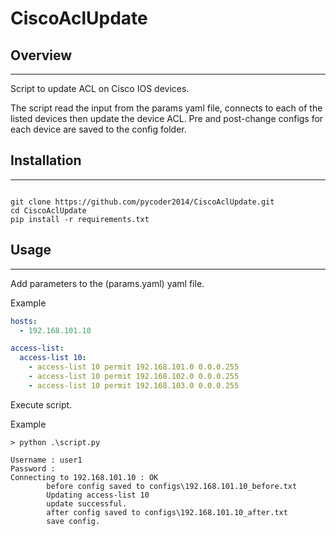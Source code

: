 # CiscoAclUpdate

## Overview
---
Script to update ACL on Cisco IOS devices.

The script read the input from the params yaml file, connects to each of the listed devices then update the device ACL. Pre and post-change configs for each device are saved to the config folder.



## Installation
---

```console

git clone https://github.com/pycoder2014/CiscoAclUpdate.git
cd CiscoAclUpdate
pip install -r requirements.txt

```

## Usage
---

Add parameters to the (params.yaml) yaml file.

Example

```yaml
hosts:
  - 192.168.101.10

access-list:
  access-list 10:
    - access-list 10 permit 192.168.101.0 0.0.0.255
    - access-list 10 permit 192.168.102.0 0.0.0.255
    - access-list 10 permit 192.168.103.0 0.0.0.255

``` 

Execute script.

Example

```console
> python .\script.py

Username : user1
Password :
Connecting to 192.168.101.10 : OK
        before config saved to configs\192.168.101.10_before.txt
        Updating access-list 10
        update successful.
        after config saved to configs\192.168.101.10_after.txt
        save config.
```

